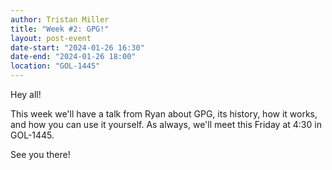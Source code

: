 ```yaml
---
author: Tristan Miller
title: "Week #2: GPG!"
layout: post-event
date-start: "2024-01-26 16:30"
date-end: "2024-01-26 18:00"
location: "GOL-1445"
---
```


Hey all! 

This week we'll have a talk from Ryan about GPG, its history, how it works, and how you can use it yourself. As always, we'll meet this Friday at 4:30 in GOL-1445. 

See you there!
